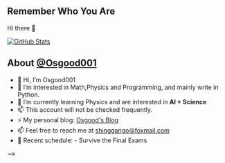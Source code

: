 <!---
Osgood001/Osgood001 is a ✨ special ✨ repository because its `README.md` (this file) appears on your GitHub profile.
You can click the Preview link to take a look at your changes.
--->

## Remember Who You Are

 Hi there 👋

<a href="https://github.com/Osgood001">
  <img alt="GitHub Stats" src="https://github-readme-stats.vercel.app/api?username=Osgood001&show_icons=true&include_all_commits=true&count_private=true" />
</a>

<!-- <br>

<a href="https://github.com/osgood001">
  <img alt="Top Langs" src="https://github-readme-stats.vercel.app/api/top-langs/?username=Osgood001&layout=compact" />
</a>

<br> -->

## About [@Osgood001](https://github.com/Osgood001)

- 👋 Hi, I’m Osgood001
- 👀 I’m interested in Math,Physics and Programming, and mainly write in Python.
- 🌱 I’m currently learning Physics and are interested in **AI + Science**
- 📫 This account will not be checked frequently.
- ⚡ My personal blog: [Osgood's Blog](https://osgood001.github.io)
- 📫 Feel free to reach me at shinggango@foxmail.com
- 💠 Recent schedule: 
       - Survive the Final Exams 
<!--   - Data Science with Python/Origin -->
<!--   - Realization of the main content in abstrac algbra text written by Alexei I Kostrikin. -->
<!--   - Realization of the main content in Quantum Mechanics(Griffiths Edition). -->
<!--   - Generate Data for Lattice QCD. -->
<!--   - Design Electron Optical Pathway with COMSOL. -->
<!--   - Build a interactive Web app with Javascript and Vue. -->
<!--   - Build Quantum Algorithms for Hatree-Fock Method. -->
<!--   - Take up learning Unity and build small games for fun.
<!--   - Social community research: Based on Bilibili and QQ zone. -->
<!--   - Read basics on AI,finance,Linguistic Acoustics. --> -->
